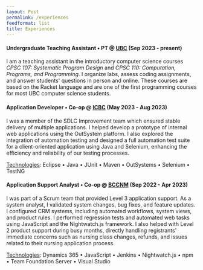 ```yaml
---
layout: Post
permalink: /experiences
feedformat: list
title: Experiences
---
```


#### Undergraduate Teaching Assistant • PT @ [UBC](https://www.ubc.ca/) (Sep 2023 - present)
I am a teaching assistant in the introductory computer science courses *CPSC 107: Systematic Program Design* and *CPSC 110: Computation, Programs, and Programming*. I organize labs, assess coding assignments, and answer students' questions in person and online. These courses are based on the Racket language and are one of the first programming courses for most UBC computer science students. 

#### Application Developer • Co-op @ [ICBC](https://www.icbc.com/) (May 2023 - Aug 2023)
I was a member of the SDLC Improvement team which ensured stable delivery of multiple applications. I helped develop a prototype of internal web applications using the OutSystem platform. I also explored the integration of automation testing and designed a full automation test suite for a client-oriented application using Java and Selenium, enhancing the efficiency and reliability of our testing processes.

<u>Technologies</u>: Eclipse • Java • JUnit • Maven • OutSystems • Selenium • TestNG

#### Application Support Analyst • Co-op @ [BCCNM](https://www.bccnm.ca/) (Sep 2022 - Apr 2023)
I was part of a Scrum team that provided Level 3 application support. As a system analyst, I validated system changes, bug fixes, and feature updates. I configured CRM systems, including automated workflows, system views, and product rules. I performed regression tests and automated web tasks using JavaScript and the Nightwatch.js framework. I also helped with Level 2 product support during busy months, directly handling registrants' immediate concerns such as nursing class changes, refunds, and issues related to their nursing application process.
<!-- I am part of a Scrum team that provides Level 3 application support. As a system analyst, I validate system changes, bug fixes, and feature updates. I configure CRM systems, including automated workflows, system views, and product rules. I perform regression tests and automated web tasks using JavaScript and Nightwatch.js framework. I also help with Level 2 product support during busy months, directly handling registrants' immediate concerns such as nursing class changes, refunds, and issues related to their nursing application process. -->

<u>Technologies</u>: Dynamics 365 • JavaScript • Jenkins • Nightwatch.js • npm • Team Foundation Server • Visual Studio
